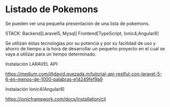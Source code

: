 # Listado de Pokemons

Se pueden ver una pequeña presentación de una lista de pokemons.

STACK: 
Backend[Laravel5, Mysql]
Frontend[TypeScript, Ionic4,Angular8]

Se utilizan éstas tecnologias por su potencia y por su facilidad de uso y ahorro de tiempo a la hora de desarrollar un pequeño proyecto en el cual se vaya a utilizar para un tiempo determinado.


Instalación LARAVEL API:

https://medium.com/@david.quezada.m/tutorial-api-restful-con-laravel-5-6-en-menos-de-1000-palabras-e14249fef9a9


Instalación Ionic4(Angular8)

https://ionicframework.com/docs/installation/cli


